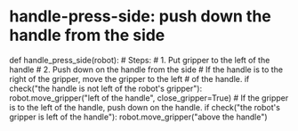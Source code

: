 # handle-press-side: push down the handle from the side
def handle_press_side(robot):
    # Steps:
    #  1. Put gripper to the left of the handle
    #  2. Push down on the handle from the side
    # If the handle is to the right of the gripper, move the gripper to the left
    # of the handle.
    if check("the handle is not left of the robot's gripper"):
        robot.move_gripper("left of the handle", close_gripper=True)
    # If the gripper is to the left of the handle, push down on the handle.
    if check("the robot's gripper is left of the handle"):
        robot.move_gripper("above the handle")